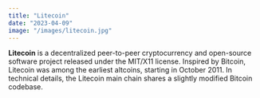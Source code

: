 ```yaml
---
title: "Litecoin"
date: "2023-04-09"
image: "/images/litecoin.jpg"
---
```


__Litecoin__ is a decentralized peer-to-peer cryptocurrency and open-source software project released under the MIT/X11 license. Inspired by Bitcoin, Litecoin was among the earliest altcoins, starting in October 2011. In technical details, the Litecoin main chain shares a slightly modified Bitcoin codebase.